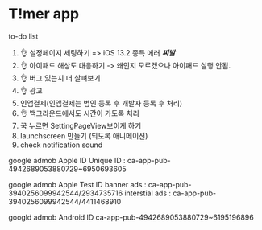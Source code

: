 #  T!mer app

to-do list
1. 👌 설정페이지 세팅하기 => iOS 13.2 종특 에러 ***씨발***
2. 👌 아이패드 해상도 대응하기 -> 왜인지 모르겠으나 아이패드 실행 안됨.
3. 👌 버그 있는지 더 살펴보기
4. 👌 광고
5. 인앱결제(인앱결제는 법인 등록 후 개발자 등록 후 처리)
6. 👌 백그라운드에서도 시간이 가도록 처리
7. 꾹 누르면 SettingPageView보이게 하기
8. launchscreen 만들기 (되도록 애니메이션)
9. check notification sound

google admob Apple ID
    Unique ID : ca-app-pub-4942689053880729~6950693605
    
google admob Apple Test ID
    banner ads : ca-app-pub-3940256099942544/2934735716
    interstial ads : ca-app-pub-3940256099942544/4411468910

googld admob Android ID
    ca-app-pub-4942689053880729~6195196896


